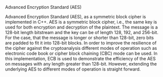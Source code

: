 Advanced Encryption Standard (AES)

  Advanced Encryption Standard (AES), as a symmetric block cipher is implemented in C++. 
AES is a symmetric block cipher, i.e., the same key is used for both encryption and decryption of the plaintext. 
The message is a 128-bit length bitstream and the key can be of length 128, 192, and 256-bit. 
For the case, that the message is longer or shorter than 128-bit, zero bits are padded to fit it into 128-bit blocks. 
In order to improve the resilience of the cipher against the cryptoanalysis different modes of operation 
such as electronic code book or cipher block chaining (CBC) mode can be used. In this implementation, ECB is used 
to demonstrate the efficiency of the AES on messages with any length greater than 128-bit. 
However, extending the underlying AES to different modes of operation is straight forward. 
